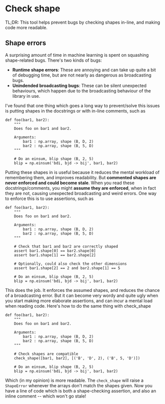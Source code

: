 # Check shape

TL;DR: This tool helps prevent bugs by checking shapes in-line, and making code more readable.

## Shape errors

A surprising amount of time in machine learning is spent on squashing shape-related bugs. There's two kinds of bugs:
* **Runtime shape errors**: These are annoying and can take up quite a bit of debugging time, but are not nearly as dangerous as broadcasting bugs.
* **Unindended broadcasting bugs**: These can be silent unexpected behaviours, which happen due to the broadcasting behaviour of the library in use.

I've found that one thing which goes a long way to prevent/solve this issues is putting shapes in the docstrings or with in-line comments, such as
```
def foo(bar1, bar2):
    """
    Does foo on bar1 and bar2.
    
    Arguments:
        bar1 : np.array, shape (B, D, 2)
        bar2 : np.array, shape (B, 5, D)
    """
    
    # Do an einsum, blip shape (B, 2, 5)
    blip = np.einsum('bdi, bjd -> bij', bar1, bar2)
```
Putting these shapes in is useful because it reduces the mental workload of remembering them, and improves readability. But **commented shapes are never enforced and could become stale**. When you read these docstrings/comments, you might **assume they are enforced**, when in fact they are not, causing unexpected broadcasting and weird errors. One way to enforce this is to use assertions, such as
```
def foo(bar1, bar2):
    """
    Does foo on bar1 and bar2.
    
    Arguments:
        bar1 : np.array, shape (B, D, 2)
        bar2 : np.array, shape (B, 5, D)
    """
    
    # Check that bar1 and bar2 are correctly shaped
    assert bar1.shape[0] == bar2.shape[0]
    assert bar1.shape[1] == bar2.shape[2]
    
    # Optionally, could also check the other dimensions
    assert bar1.shape[2] == 2 and bar2.shape[1] == 5
    
    # Do an einsum, blip shape (B, 2, 5)
    blip = np.einsum('bdi, bjd -> bij', bar1, bar2)
```
This does the job. It enforces the assumed shapes, and reduces the chance of a broadcasting error. But it can become very wordy and quite ugly when you start making more elaborate assertions, and can incur a mental load when reading code. Here's how to do the same thing with check_shape
```
def foo(bar1, bar2):
    """
    Does foo on bar1 and bar2.
    
    Arguments:
        bar1 : np.array, shape (B, D, 2)
        bar2 : np.array, shape (B, 5, D)
    """
    
    # Check shapes are compatible
    check_shape([bar1, bar2], [('B', 'D', 2), ('B', 5, 'D')])
    
    # Do an einsum, blip shape (B, 2, 5)
    blip = np.einsum('bdi, bjd -> bij', bar1, bar2)
```
Which (in my opinion) is more readable. The `check_shape` will raise a `ShapeError` whenever the arrays don't match the shapes given. Now you have a line of code which is both a shape-checking assertion, and also an inline comment -- which won't go stale!
